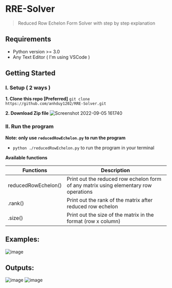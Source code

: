 # RRE-Solver
> Reduced Row Echelon Form Solver with step by step explanation

## Requirements
* Python version >= 3.0 
* Any Text Editor ( I'm using VSCode )

## Getting Started
### I. Setup ( 2 ways )

**1.  Clone this repo [Preferred]**
``` git clone https://github.com/anhduy1202/RRE-Solver.git ```

**2.  Download Zip file**
![Screenshot 2022-09-05 161740](https://user-images.githubusercontent.com/58461444/188519871-1fe56c9a-f43c-48df-b137-43eb83d99188.jpg)

### II. Run the program
**Note: only use ```reducedRowEchelon.py``` to run the program**

* ```python ./reducedRowEchelon.py``` to run the program in your terminal

**Available functions**

| Functions  | Description |
| ------------- | ------------- |
| reducedRowEchelon()  | Print out the reduced row echelon form of any matrix using elementary row operations  |
| .rank()  | Print out the rank of the matrix after reduced row echelon  |
| .size() | Print out the size of the matrix in the format (row x column) |

## Examples:
![image](https://user-images.githubusercontent.com/58461444/188520173-e70b4686-161b-4c78-99f0-a68428a451ca.png)

## Outputs:
![image](https://user-images.githubusercontent.com/58461444/188520252-39bb1566-294e-42f2-94a5-78b8692384a6.png)
![image](https://user-images.githubusercontent.com/58461444/188520289-9bb651a0-64d6-40e4-9447-5241262b46e3.png)

